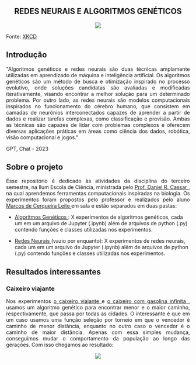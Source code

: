 <h2 align="center"> REDES NEURAIS E ALGORITMOS GENÉTICOS </h2>

<p align="center"><img src="https://user-images.githubusercontent.com/106620307/228858222-39c047cb-b7fb-4e71-ab86-97d5eb0da13d.png"></p>

<p align=""> Fonte: <a href="https://xkcd.com/720/"> XKCD </a> </p>

## Introdução
<p align="justify">
"Algoritmos genéticos e redes neurais são duas técnicas amplamente utilizadas em aprendizado de máquina e inteligência artificial. Os algoritmos genéticos são um método de busca e otimização inspirado no processo evolutivo, onde soluções candidatas são avaliadas e modificadas iterativamente, visando encontrar a melhor solução para um determinado problema. Por outro lado, as redes neurais são modelos computacionais inspirados no funcionamento do cérebro humano, que consistem em camadas de neurônios interconectados capazes de aprender a partir de dados e realizar tarefas complexas, como classificação e previsão. Ambas as técnicas são capazes de lidar com problemas complexos e oferecem diversas aplicações práticas em áreas como ciência dos dados, robótica, visão computacional e jogos." </p>
GPT, Chat - 2023

## Sobre o projeto
<p align="justify">
Esse repositório é dedicado às atividades da disciplina do terceiro semestre, na Ilum Escola de Ciência, ministrada pelo <a href="https://github.com/drcassar"> Prof. Daniel R. Cassar </a>, na qual aprendemos ferramentas computacionais inspiradas na biologia. Os experimentos foram propostos pelo professor e realizados pelo aluno <a href="https://github.com/Karl-Marcos"> Marcos de Cerqueira Leite </a>  em sala e estão separados em duas pastas:  </p>
<p align="justify"> </p>

+  <a href="https://github.com/Karl-Marcos/Redes_Neurais_1S23/tree/main/AlgoritmosGeneticos"> Algoritmos Genéticos </a> : X experimentos de algoritmos genéticos, cada um em um arquivo de Jupyter (.ipynb) além de arquivos de python (.py) contendo funções e classes utilizadas nos experimentos.
  
+  <a href="https://github.com/Karl-Marcos/Redes_Neurais_1S23/tree/main/RedesNeurais"> Redes Neurais </a> (vazio por enquanto): X experimentos de redes neurais, cada um em um arquivo de Jupyter (.ipynb) além de arquivos de python (.py) contendo funções e classes utilizadas nos experimentos. </p>

## Resultados interessantes

### Caixeiro viajante

<p align="justify">
Nos experimentos <a href="https://github.com/Karl-Marcos/Redes_Neurais_1S23/blob/main/AlgoritmosGeneticos/experimento%20A.06%20-%20o%20caixeiro%20viajante.ipynb"> o caixeiro viajante </a> e <a href="https://github.com/Karl-Marcos/Redes_Neurais_1S23/blob/main/AlgoritmosGeneticos/experimento%20GA.03%20-%20caixeiro%20com%20gasolina%20infinita.ipynb"> o caixeiro com gasolina infinita </a>, usamos um algoritmo genético para encontrar menor e o maior caminho, respectivamente, que passa por todas as cidades. O interessante é que em um caso usamos uma função seleção por torneio em que o vencedor é caminho de menor distância,
enquanto no outro caso o vencedor é o caminho de maior distância. Apenas com essa simples mudança, conseguimos mudar o comportamento da população ao longo das gerações. Com isso chegamos ao resultado: </p>

<p align="center"><img src="https://user-images.githubusercontent.com/106620307/233840588-23db7da2-e5ec-4979-84c2-f2be16b8cee1.png"></p>

